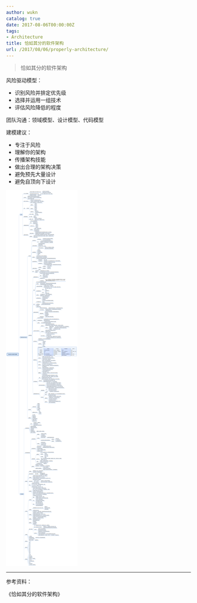 ```yaml
---
author: wukn
catalog: true
date: 2017-08-06T00:00:00Z
tags:
- Architecture
title: 恰如其分的软件架构
url: /2017/08/06/properly-architecture/
---
```


> 恰如其分的软件架构

<!--more-->

风险驱动模型：
* 识别风险并排定优先级
* 选择并运用一组技术
* 评估风险降低的程度

团队沟通：领域模型、设计模型、代码模型

建模建议：
* 专注于风险
* 理解你的架构
* 传播架构技能
* 做出合理的架构决策
* 避免预先大量设计
* 避免自顶向下设计

![](/img/post/properly-architecture/properly-architecture.png)

---

参考资料：

《恰如其分的软件架构》
